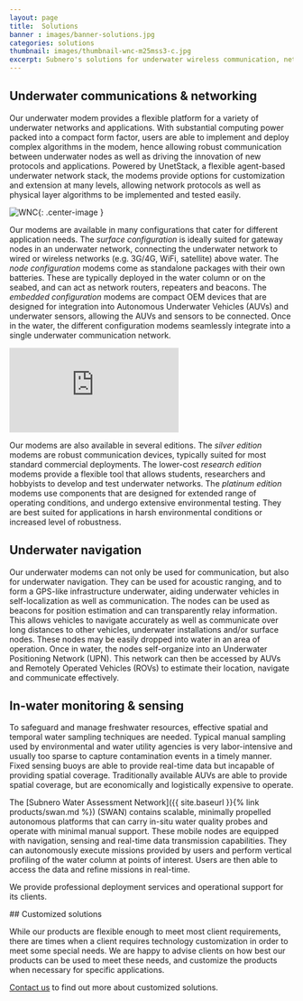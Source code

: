 ```yaml
---
layout: page
title:  Solutions
banner : images/banner-solutions.jpg
categories: solutions
thumbnail: images/thumbnail-wnc-m25mss3-c.jpg
excerpt: Subnero's solutions for underwater wireless communication, networking, navigation with acoustic modems and cloud-based real-time water-quality monitoring(SWAN).
---
```


## Underwater communications & networking

Our underwater modem provides a flexible platform for a variety of underwater networks and applications. With substantial computing power packed into a compact form factor, users are able to implement and deploy complex algorithms in the modem, hence allowing robust communication between underwater nodes as well as driving the innovation of new protocols and applications. Powered by UnetStack, a flexible agent-based underwater network stack, the modems provide options for customization and extension at many levels, allowing network protocols as well as physical layer algorithms to be implemented and tested easily.

![WNC]({{site.baseurl}}/images/network.jpg){: .center-image  }

Our modems are available in many configurations that cater for different application needs. The _surface configuration_ is ideally suited for gateway nodes in an underwater network, connecting the underwater network to wired or wireless networks (e.g. 3G/4G, WiFi, satellite) above water. The _node configuration_ modems come as standalone packages with their own batteries. These are typically deployed in the water column or on the seabed, and can act as network routers, repeaters and beacons. The _embedded configuration_ modems are compact OEM devices that are designed for integration into Autonomous Underwater Vehicles (AUVs) and underwater sensors, allowing the AUVs and sensors to be connected. Once in the water, the different configuration modems seamlessly integrate into a single underwater communication network.

<div class='video'>
    <div class="flex-video">
        <iframe src="https://www.youtube.com/embed/VWZ8Nh3QgFU" frameborder="0" allow="autoplay; encrypted-media" allowfullscreen></iframe>
    </div>
</div>

Our modems are also available in several editions. The _silver edition_ modems are robust communication devices, typically suited for most standard commercial deployments. The lower-cost _research edition_ modems provide a flexible tool that allows students, researchers and hobbyists to develop and test underwater networks. The _platinum edition_ modems use components that are designed for extended range of operating conditions, and undergo extensive environmental testing. They are best suited for applications in harsh environmental conditions or increased level of robustness.


<div class='one spacing'></div>

## Underwater navigation

Our underwater modems can not only be used for communication, but also for underwater navigation. They can be used for acoustic ranging, and to form a GPS-like infrastructure underwater, aiding underwater vehicles in self-localization as well as communication. The nodes can be used as beacons for position estimation and can transparently relay information. This allows vehicles to navigate accurately as well as communicate over long distances to other vehicles, underwater installations and/or surface nodes. These nodes may be easily dropped into water in an area of operation. Once in water, the nodes self-organize into an Underwater Positioning Network (UPN). This network can then be accessed by AUVs and Remotely Operated Vehicles (ROVs) to estimate their location, navigate and communicate effectively.

<div class='one spacing' id="spacing"></div>

## In-water monitoring & sensing

To safeguard and manage freshwater resources, effective spatial and temporal water sampling techniques are needed. Typical manual sampling used by environmental and water utility agencies is very labor-intensive and usually too sparse to capture contamination events in a timely manner. Fixed sensing buoys are able to provide real-time data but incapable of providing spatial coverage. Traditionally available AUVs are able to provide spatial coverage, but are economically and logistically expensive to operate.

The [Subnero Water Assessment Network]({{ site.baseurl }}{% link products/swan.md %}) (SWAN) contains scalable, minimally propelled autonomous platforms that can carry in-situ water quality probes and operate with minimal manual support. These mobile nodes are equipped with navigation, sensing and real-time data transmission capabilities. They can autonomously execute missions provided by users and perform vertical profiling of the water column at points of interest. Users are then able to access the data and refine missions in real-time.

We provide professional deployment services and operational support for its clients.

<div class='one spacing'></div>
## Customized solutions

While our products are flexible enough to meet most client requirements, there are times when a client requires technology customization in order to meet some special needs. We are happy to advise clients on how best our products can be used to meet these needs, and customize the products when necessary for specific applications.

<a href="https://subnero.com/contact/">Contact us</a> to find out more about customized solutions.